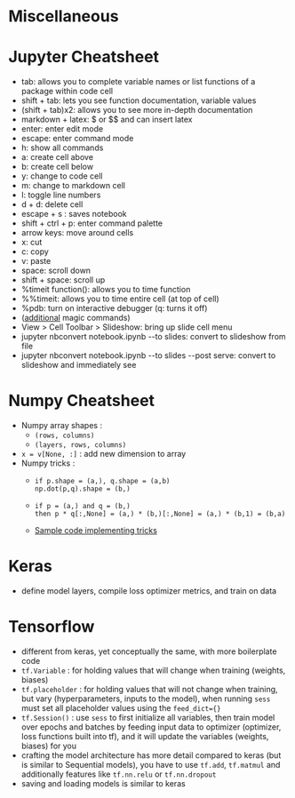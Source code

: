 # Miscellaneous

# Jupyter Cheatsheet
- tab: allows you to complete variable names or list functions of a package within code cell
- shift + tab: lets you see function documentation, variable values
- (shift + tab)x2: allows you to see more in-depth documentation
- markdown + latex: $ or $$ and can insert latex
- enter: enter edit mode
- escape: enter command mode
- h: show all commands
- a: create cell above
- b: create cell below
- y: change to code cell
- m: change to markdown cell
- l: toggle line numbers
- d + d: delete cell
- escape + s : saves notebook
- shift + ctrl + p: enter command palette
- arrow keys: move around cells
- x: cut
- c: copy
- v: paste
- space: scroll down
- shift + space: scroll up
- %timeit function(): allows you to time function
- %%timeit: allows you to time entire cell (at top of cell)
- %pdb: turn on interactive debugger (q: turns it off)
- ([additional](http://ipython.readthedocs.io/en/stable/interactive/magics.html) magic commands)
- View > Cell Toolbar > Slideshow: bring up slide cell menu
- jupyter nbconvert notebook.ipynb --to slides: convert to slideshow from file
- jupyter nbconvert notebook.ipynb --to slides --post serve: convert to slideshow and immediately see

# Numpy Cheatsheet
- Numpy array shapes :
  - `(rows, columns)`
  - `(layers, rows, columns)`
- `x = v[None, :]` : add new dimension to array
- Numpy tricks :
  - ```
    if p.shape = (a,), q.shape = (a,b)
    np.dot(p,q).shape = (b,)
    ```
  - ```
    if p = (a,) and q = (b,)
    then p * q[:,None] = (a,) * (b,)[:,None] = (a,) * (b,1) = (b,a)
    ```
  - [Sample code implementing tricks](assets/code/bike-sharing-dataset/)

# Keras
- define model layers, compile loss optimizer metrics, and train on data

# Tensorflow
- different from keras, yet conceptually the same, with more boilerplate code
- `tf.Variable` : for holding values that will change when training (weights, biases)
- `tf.placeholder` : for holding values that will not change when training, but vary (hyperparameters, inputs to the model), when running `sess` must set all placeholder values using the `feed_dict={}`
- `tf.Session()` : use `sess` to first initialize all variables, then train model over epochs and batches by feeding input data to optimizer (optimizer, loss functions built into tf), and it will update the variables (weights, biases) for you
- crafting the model architecture has more detail compared to keras (but is similar to Sequential models), you have to use `tf.add`, `tf.matmul` and additionally features like `tf.nn.relu` or `tf.nn.dropout`
- saving and loading models is similar to keras
